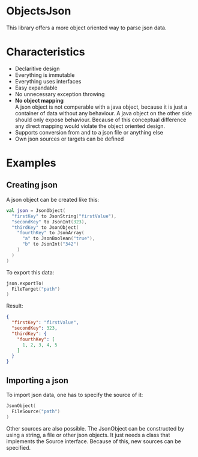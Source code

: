 # ObjectsJson
This library offers a more object oriented way to parse json data.

# Characteristics
  * Declaritive design
  * Everything is immutable
  * Everything uses interfaces
  * Easy expandable
  * No unnecessary exception throwing
  * **No object mapping**  
    A json object is not comperable with a java object, because it is just 
    a container of data without any behaviour. A java object on the other
     side should only expose behaviour. Because of this conceptual difference
      any direct mapping would violate the object oriented design.
  * Supports conversion from and to a json file or anything else
  * Own json sources or targets can be defined

# Examples
## Creating json
A json object can be created like this:  
```kotlin
val json = JsonObject(
  "firstKey" to JsonString("firstValue"),
  "secondKey" to JsonInt(323),
  "thirdKey" to JsonObject(
    "fourthKey" to JsonArray(
      "a" to JsonBoolean("true"),
      "b" to JsonInt("342")
    )
  )
)
```
To export this data:
```kotlin
json.exportTo(
  FileTarget("path")
)
```
Result:
```json
{
  "firstKey": "firstValue",
  "secondKey": 323,
  "thirdKey": {
    "fourthKey": [
      1, 2, 3, 4, 5
    ]
  }
}
```

## Importing a json
To import json data, one has to specify the source of it:
```kotlin
JsonObject(
  FileSource("path")
)
```
Other sources are also possible. The JsonObject can be constructed 
by using a string, a file or other json objects. It just needs a class 
that implements the Source interface. Because of this, new sources can be 
specified.
